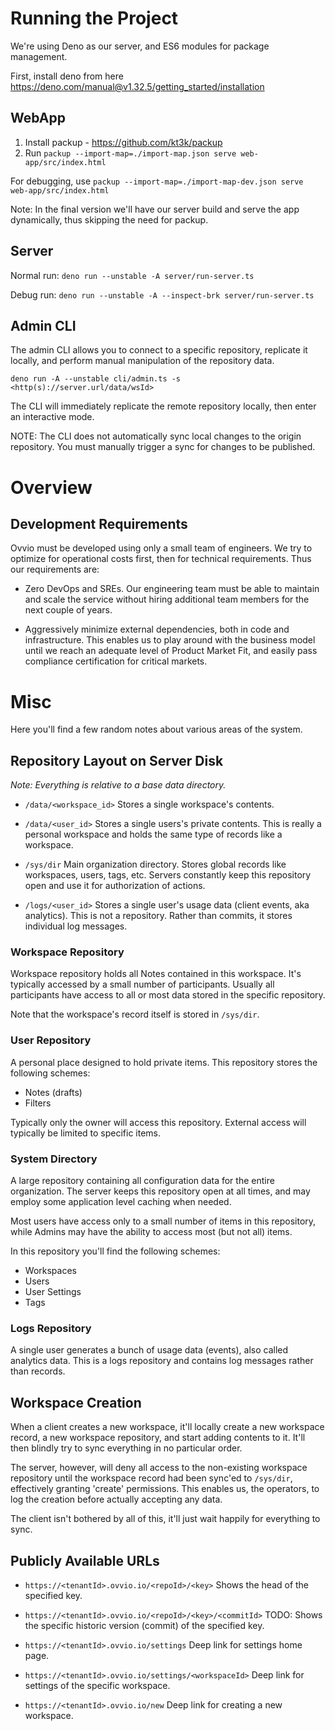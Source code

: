 # Running the Project

We're using Deno as our server, and ES6 modules for package management.

First, install deno from here https://deno.com/manual@v1.32.5/getting_started/installation

## WebApp

1. Install packup - https://github.com/kt3k/packup
2. Run `packup --import-map=./import-map.json serve web-app/src/index.html`

For debugging, use `packup --import-map=./import-map-dev.json serve web-app/src/index.html`

Note: In the final version we'll have our server build and serve the app
dynamically, thus skipping the need for packup.

## Server

Normal run:
`deno run --unstable -A server/run-server.ts`

Debug run:
`deno run --unstable -A --inspect-brk server/run-server.ts`

## Admin CLI

The admin CLI allows you to connect to a specific repository, replicate it
locally, and perform manual manipulation of the repository data.

`deno run -A --unstable cli/admin.ts -s <http(s)://server.url/data/wsId>`

The CLI will immediately replicate the remote repository locally, then enter
an interactive mode.

NOTE: The CLI does not automatically sync local changes to the origin
repository. You must manually trigger a sync for changes to be published.

# Overview

## Development Requirements

Ovvio must be developed using only a small team of engineers. We try to
optimize for operational costs first, then for technical requirements.
Thus our requirements are:

- Zero DevOps and SREs. Our engineering team must be able to maintain and scale
  the service without hiring additional team members for the next couple of
  years.

- Aggressively minimize external dependencies, both in code and infrastructure.
  This enables us to play around with the business model until we reach an
  adequate level of Product Market Fit, and easily pass compliance certification
  for critical markets.

# Misc

Here you'll find a few random notes about various areas of the system.

## Repository Layout on Server Disk

_Note: Everything is relative to a base data directory._

- `/data/<workspace_id>`
  Stores a single workspace's contents.

- `/data/<user_id>`
  Stores a single users's private contents. This is really a personal workspace
  and holds the same type of records like a workspace.

- `/sys/dir`
  Main organization directory. Stores global records like workspaces, users,
  tags, etc. Servers constantly keep this repository open and use it for
  authorization of actions.

- `/logs/<user_id>`
  Stores a single user's usage data (client events, aka analytics). This is not
  a repository. Rather than commits, it stores individual log messages.

### Workspace Repository

Workspace repository holds all Notes contained in this workspace. It's typically
accessed by a small number of participants. Usually all participants have access
to all or most data stored in the specific repository.

Note that the workspace's record itself is stored in `/sys/dir`.

### User Repository

A personal place designed to hold private items. This repository stores the
following schemes:

- Notes (drafts)
- Filters

Typically only the owner will access this repository. External access will
typically be limited to specific items.

### System Directory

A large repository containing all configuration data for the entire
organization. The server keeps this repository open at all times, and may employ
some application level caching when needed.

Most users have access only to a small number of items in this repository, while
Admins may have the ability to access most (but not all) items.

In this repository you'll find the following schemes:

- Workspaces
- Users
- User Settings
- Tags

### Logs Repository

A single user generates a bunch of usage data (events), also called analytics
data. This is a logs repository and contains log messages rather than records.

## Workspace Creation

When a client creates a new workspace, it'll locally create a new workspace
record, a new workspace repository, and start adding contents to it. It'll then
blindly try to sync everything in no particular order.

The server, however, will deny all access to the non-existing workspace
repository until the workspace record had been sync'ed to `/sys/dir`,
effectively granting 'create' permissions. This enables us, the operators, to
log the creation before actually accepting any data.

The client isn't bothered by all of this, it'll just wait happily for everything
to sync.

## Publicly Available URLs

- `https://<tenantId>.ovvio.io/<repoId>/<key>`
  Shows the head of the specified key.

- `https://<tenantId>.ovvio.io/<repoId>/<key>/<commitId>`
  TODO: Shows the specific historic version (commit) of the specified key.

- `https://<tenantId>.ovvio.io/settings`
  Deep link for settings home page.

- `https://<tenantId>.ovvio.io/settings/<workspaceId>`
  Deep link for settings of the specific workspace.

- `https://<tenantId>.ovvio.io/new`
  Deep link for creating a new workspace.
